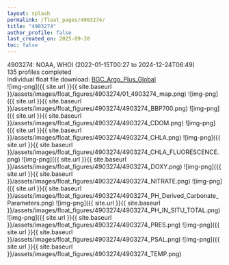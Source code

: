 ```yaml
---
layout: splash
permalink: /float_pages/4903274/
title: "4903274"
author_profile: false
last_created_on: 2025-09-30
toc: false
---
```

 
4903274: NOAA, WHOI (2022-01-15T00:27 to 2024-12-24T06:49)\
135 profiles completed\
Individual float file download: [BGC_Argo_Plus_Global](https://ftp.soest.hawaii.edu/bgc_argo_plus/Individual_Floats/outliers_removed/4903274_Sprof_processed.nc)\
![img-png]({{ site.url }}{{ site.baseurl }}/assets/images/float_figures/4903274/01_4903274_map.png)
![img-png]({{ site.url }}{{ site.baseurl }}/assets/images/float_figures/4903274/4903274_BBP700.png)
![img-png]({{ site.url }}{{ site.baseurl }}/assets/images/float_figures/4903274/4903274_CDOM.png)
![img-png]({{ site.url }}{{ site.baseurl }}/assets/images/float_figures/4903274/4903274_CHLA.png)
![img-png]({{ site.url }}{{ site.baseurl }}/assets/images/float_figures/4903274/4903274_CHLA_FLUORESCENCE.png)
![img-png]({{ site.url }}{{ site.baseurl }}/assets/images/float_figures/4903274/4903274_DOXY.png)
![img-png]({{ site.url }}{{ site.baseurl }}/assets/images/float_figures/4903274/4903274_NITRATE.png)
![img-png]({{ site.url }}{{ site.baseurl }}/assets/images/float_figures/4903274/4903274_PH_Derived_Carbonate_Parameters.png)
![img-png]({{ site.url }}{{ site.baseurl }}/assets/images/float_figures/4903274/4903274_PH_IN_SITU_TOTAL.png)
![img-png]({{ site.url }}{{ site.baseurl }}/assets/images/float_figures/4903274/4903274_PRES.png)
![img-png]({{ site.url }}{{ site.baseurl }}/assets/images/float_figures/4903274/4903274_PSAL.png)
![img-png]({{ site.url }}{{ site.baseurl }}/assets/images/float_figures/4903274/4903274_TEMP.png)
